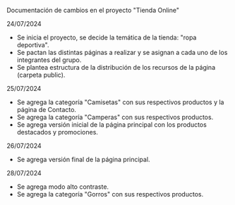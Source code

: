 Documentación de cambios en el proyecto "Tienda Online"

24/07/2024
- Se inicia el proyecto, se decide la temática de la tienda: "ropa deportiva".
- Se pactan las distintas páginas a realizar y se asignan a cada uno de los integrantes del grupo.
- Se plantea estructura de la distribución de los recursos de la página (carpeta public).

25/07/2024
- Se agrega la categoría "Camisetas" con sus respectivos productos y la página de Contacto.
- Se agrega la categoría "Camperas" con sus respectivos productos.
- Se agrega versión inicial de la página principal con los productos destacados y promociones.

26/07/2024
- Se agrega versión final de la página principal.

28/07/2024
- Se agrega modo alto contraste.
- Se agrega la categoría "Gorros" con sus respectivos productos.